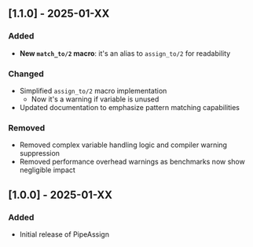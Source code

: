 ## [1.1.0] - 2025-01-XX

### Added
- **New `match_to/2` macro**: it's an alias to `assign_to/2` for readability

### Changed
- Simplified `assign_to/2` macro implementation
  - Now it's a warning if variable is unused
- Updated documentation to emphasize pattern matching capabilities

### Removed
- Removed complex variable handling logic and compiler warning suppression
- Removed performance overhead warnings as benchmarks now show negligible impact

## [1.0.0] - 2025-01-XX

### Added
- Initial release of PipeAssign
